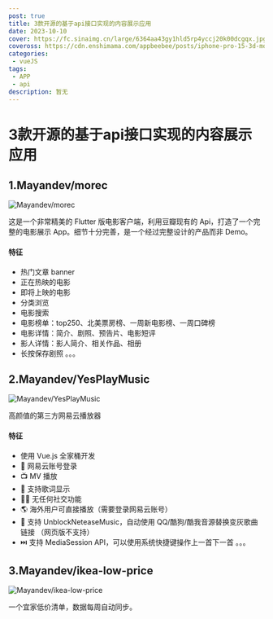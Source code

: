 ```yaml
---
post: true
title: 3款开源的基于api接口实现的内容展示应用
date: 2023-10-10
cover: https://fc.sinaimg.cn/large/6364aa43gy1hld5rp4yccj20k00dcgqx.jpg
coveross: https://cdn.enshimama.com/appbeebee/posts/iphone-pro-15-3d-mockups-free.gif
categories:
 - vueJS
tags:
 - APP
 - api
description: 暂无
---
```

# 3款开源的基于api接口实现的内容展示应用

## 1.Mayandev/morec
![Mayandev/morec](https://fc.sinaimg.cn/large/6364aa43gy1hld5p9k3btj20k00dcjyx.jpg)

这是一个非常精美的 Flutter 版电影客户端，利用豆瓣现有的 Api，打造了一个完整的电影展示 App。细节十分完善，是一个经过完整设计的产品而非 Demo。

#### 特征
- 热门文章 banner
- 正在热映的电影
- 即将上映的电影
- 分类浏览
- 电影搜索
- 电影榜单：top250、北美票房榜、一周新电影榜、一周口碑榜
- 电影详情：简介、剧照、预告片、电影短评
- 影人详情：影人简介、相关作品、相册
- 长按保存剧照
。。。

<ArticleLink via="post" :work="{
    title: 'https://gitee.com/vaeyhc',
    view: 'https://gitee.com/vaeyhc',
    github: 'https://gitee.com/vaeyhc',
    via:'',
    linkpan:'',
    coveross: '',
    beecode: '',
    viewtit: '访问网站',
    wxwords: '',
    }" />

## 2.Mayandev/YesPlayMusic
![Mayandev/YesPlayMusic](https://fc.sinaimg.cn/large/6364aa43gy1hld5pmb7qkj20k00dc463.jpg)

高颜值的第三方网易云播放器

#### 特征
- 使用 Vue.js 全家桶开发
- 🔴 网易云账号登录
- 📺 MV 播放
- 📃 支持歌词显示
- 🚫🤝 无任何社交功能
- 🌎️ 海外用户可直接播放（需要登录网易云账号）
- 🔐 支持 UnblockNeteaseMusic，自动使用 QQ/酷狗/酷我音源替换变灰歌曲链接 （网页版不支持）
- ⏭️ 支持 MediaSession API，可以使用系统快捷键操作上一首下一首
。。。

<ArticleLink via="post" :work="{
    title: 'Mayandev/YesPlayMusic',
    view: 'https://music.qier222.com/',
    github: 'Mayandev/YesPlayMusic',
    via:'',
    linkpan:'',
    coveross: '',
    beecode: '',
    viewtit: '访问网站',
    wxwords: '',
    }" />

## 3.Mayandev/ikea-low-price
![Mayandev/ikea-low-price](https://fc.sinaimg.cn/large/6364aa43gy1hld5rp4yccj20k00dcgqx.jpg)

一个宜家低价清单，数据每周自动同步。
<ArticleLink via="post" :work="{
    title: 'Mayandev/ikea-low-price',
    view: 'http://ikea-lp.netlify.app/',
    github: 'Mayandev/ikea-low-price',
    coveross: '',
    beecode: '',
    viewtit: '访问网站',
    wxwords: '',
    }" />
